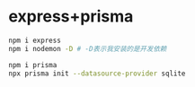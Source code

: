 # express+prisma

```bash
npm i express
npm i nodemon -D # -D表示我安装的是开发依赖

npm i prisma
npx prisma init --datasource-provider sqlite
```
